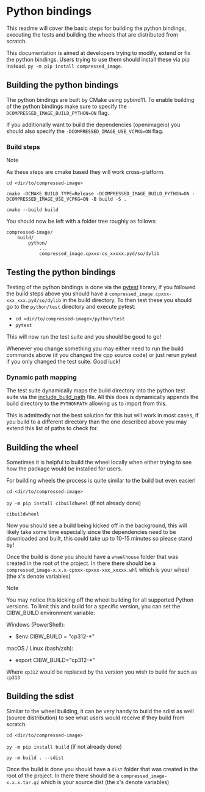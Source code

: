 # Python bindings

This readme will cover the basic steps for building the python bindings, executing the tests and building the wheels that are distributed from scratch.

This documentation is aimed at developers trying to modify, extend or fix the python bindings. Users trying to use them should install these via pip instead.
`py -m pip install compressed_image`.

## Building the python bindings

The python bindings are built by CMake using pybind11. To enable building of the python bindings make sure to specify the `-DCOMPRESSED_IMAGE_BUILD_PYTHON=ON` flag. 

If you additionally want to build the dependencies (openimageio) you should also specify the `-DCOMPRESSED_IMAGE_USE_VCPKG=ON` flag.

### Build steps

> [!NOTE]
> As these steps are cmake based they will work cross-platform.

`cd <dir/to/compressed-image>`

`cmake -DCMAKE_BUILD_TYPE=Release -DCOMPRESSED_IMAGE_BUILD_PYTHON=ON -DCOMPRESSED_IMAGE_USE_VCPKG=ON -B build -S .`

`cmake --build build`

You should now be left with a folder tree roughly as follows:

```
compressed-image/
    build/
        python/
            ...
            compressed_image.cpxxx-os_xxxxx.pyd/so/dylib
```

## Testing the python bindings

Testing of the python bindings is done via the [pytest](https://pypi.org/project/pytest/) library, if you followed the build steps above you should have a `compressed_image.cpxxx-xxx_xxx.pyd/so/dylib` in the build directory. To then test these you should go to the `python/test` directory and execute pytest:

- `cd <dir/to/compressed-image>/python/test`
- `pytest`

This will now run the test suite and you should be good to go!

Whenever you change something you may either need to run the build commands above (if you changed the cpp source code) or just rerun pytest if you only changed the test suite. Good luck! 

### Dynamic path mapping

The test suite dynamically maps the build directory into the python test suite via the [include_build_path](./test/include_build_path.py) file. All this does is dynamically appends the build directory to the `PYTHONPATH` allowing us to import from this.

This is admittedly not the best solution for this but will work in most cases, if you build to a different directory than the one described above you may extend this list of paths to check for.

## Building the wheel

Sometimes it is helpful to build the wheel locally when either trying to see how the package would be installed for users.

For building wheels the process is quite similar to the build but even easier!

`cd <dir/to/compressed-image>`

`py -m pip install cibuildhweel` (if not already done)

`cibuildwheel`

Now you should see a build being kicked off in the background, this will likely take some time especially since the dependencies need to be downloaded and built, this could take up to 10-15 minutes so please stand by!

Once the build is done you should have a `wheelhouse` folder that was created in the root of the project. In there there should be a `compressed_image-x.x.x-cpxxx-cpxxx-xxx_xxxxx.whl` which is your wheel (the x's denote variables)

> [!NOTE]
> You may notice this kicking off the wheel building for all supported Python versions. To limit this and build for a specific version, you can set the CIBW_BUILD environment variable:
> 
> Windows (PowerShell):
> - $env:CIBW_BUILD = "cp312-*"
>
> macOS / Linux (bash/zsh):
> - export CIBW_BUILD="cp312-*"
>
> Where `cp312` would be replaced by the version you wish to build for such as `cp313`

## Building the sdist

Similar to the wheel building, it can be very handy to build the sdist as well (source distribution) to see what users would receive if they build from scratch.

`cd <dir/to/compressed-image>`

`py -m pip install build` (if not already done)

`py -m build . --sdist`

Once the build is done you should have a `dist` folder that was created in the root of the project. In there there should be a `compressed_image-x.x.x.tar.gz` which is your source dist (the x's denote variables)
